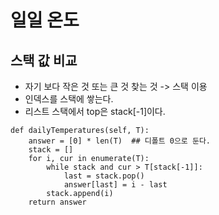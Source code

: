 # 일일 온도

## 스택 값 비교

* 자기 보다 작은 것 또는 큰 것 찾는 것 -> 스택 이용
* 인덱스를 스택에 쌓는다.
* 리스트 스택에서 top은 stack[-1]이다.

~~~
def dailyTemperatures(self, T):
    answer = [0] * len(T)  ## 디폴트 0으로 둔다.
    stack = []
    for i, cur in enumerate(T):
        while stack and cur > T[stack[-1]]:
            last = stack.pop()
            answer[last] = i - last
        stack.append(i)
    return answer
~~~